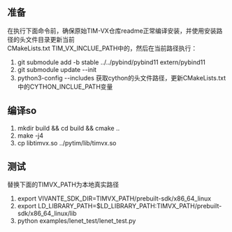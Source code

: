 
## 准备
在执行下面命令前，确保原始TIM-VX仓库readme正常编译安装，并使用安装路径的头文件目录更新当前  
CMakeLists.txt TIM_VX_INCLUE_PATH中的，然后在当前路径执行：
1. git submodule add -b stable ../../pybind/pybind11 extern/pybind11
2. git submodule update --init
3. python3-config --includes 获取cython的头文件路径，更新CMakeLists.txt中的CYTHON_INCLUE_PATH变量

## 编译so
1. mkdir build && cd build && cmake ..
2. make -j4
3. cp libtimvx.so ../pytim/lib/timvx.so

## 测试
替换下面的TIMVX_PATH为本地真实路径  
1. export VIVANTE_SDK_DIR=TIMVX_PATH/prebuilt-sdk/x86_64_linux
2. export LD_LIBRARY_PATH=$LD_LIBRARY_PATH:TIMVX_PATH/prebuilt-sdk/x86_64_linux/lib
3. python examples/lenet_test/lenet_test.py